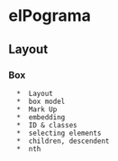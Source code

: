 # elPograma

## Layout

### Box 


      *  Layout
      *  box model
      *  Mark Up
      *  embedding
      *  ID & classes
      *  selecting elements
      *  children, descendent
      *  nth